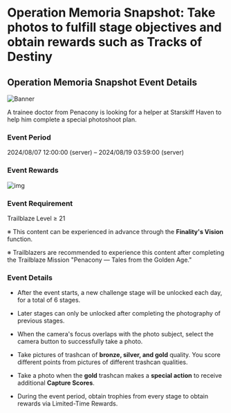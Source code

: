 # Operation Memoria Snapshot: Take photos to fulfill stage objectives and obtain rewards such as Tracks of Destiny
## Operation Memoria Snapshot Event Details
![Banner](https://sdk.hoyoverse.com/upload/ann/2024/07/15/9798c1aaa45ba3f6e73724401b45aa83_6297162390321960212.png)

A trainee doctor from Penacony is looking for a helper at Starskiff Haven to help him complete a special photoshoot plan.

### Event Period

2024/08/07 12:00:00 (server) – 2024/08/19 03:59:00 (server)

### Event Rewards

![img](https://sdk.hoyoverse.com/upload/ann/2024/07/15/b9c609e891c5abab5f451efe157c2146_7157062062649643767.png)

### Event Requirement

Trailblaze Level ≥ 21

※ This content can be experienced in advance through the **Finality's Vision** function.

※ Trailblazers are recommended to experience this content after completing the Trailblaze Mission "Penacony — Tales from the Golden Age."

### Event Details

- After the event starts, a new challenge stage will be unlocked each day, for a total of 6 stages.

- Later stages can only be unlocked after completing the photography of previous stages.

- When the camera's focus overlaps with the photo subject, select the camera button to successfully take a photo.

- Take pictures of trashcan of **bronze, silver, and gold** quality. You score different points from pictures of different trashcan qualities.

- Take a photo when the **gold** trashcan makes a **special action** to receive additional **Capture Scores**.

-  During the event period, obtain trophies from every stage to obtain rewards via Limited-Time Rewards.
